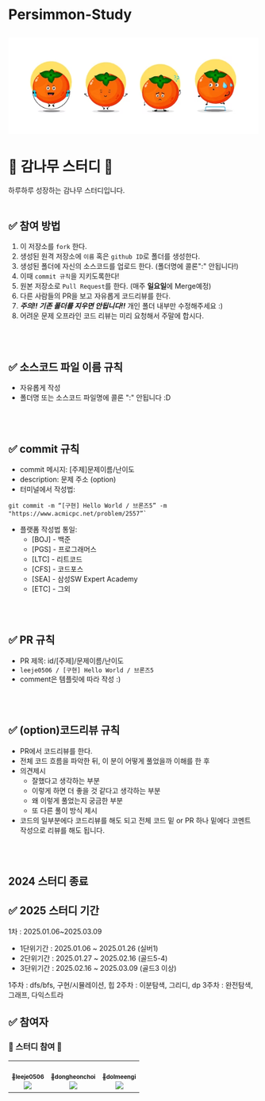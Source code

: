 # Persimmon-Study

![img](./image-gam.png)
---
# 🍊 감나무 스터디 📝
하루하루 성장하는 감나무 스터디입니다.
<br />
<br />

## ✅ 참여 방법
1. 이 저장소를 `fork` 한다.
2. 생성된 원격 저장소에 `이름` 혹은 `github ID`로 폴더를 생성한다.
3. 생성된 폴더에 자신의 소스코드를 업로드 한다. (폴더명에 콜론":" 안됩니다!)
4. 이때 `commit 규칙`을 지키도록한다!
5. 원본 저장소로 `Pull Request`를 한다. (매주 **일요일**에 Merge예정)
6. 다른 사람들의 PR을 보고 자유롭게 코드리뷰를 한다.
7. ***주의!! 기존 폴더를 지우면 안됩니다!!*** 개인 폴더 내부만 수정해주세요 :)
8. 어려운 문제 오프라인 코드 리뷰는 미리 요청해서 주말에 합시다.
<br />
<br />

## ✅ 소스코드 파일 이름 규칙
- 자유롭게 작성 
- 폴더명 또는 소스코드 파일명에 콜론 ":" 안됩니다 :D
<br />
<br />

## ✅ commit 규칙
- commit 메시지: [주제]문제이름/난이도
- description: 문제 주소 (option)
- 터미널에서 작성법: 
```
git commit -m “[구현] Hello World / 브론즈5” -m "https://www.acmicpc.net/problem/2557”`
```
- 플랫폼 작성법 통일: 
  * [BOJ] - 백준 
  * [PGS] - 프로그래머스
  * [LTC] - 리트코드
  * [CFS] - 코드포스
  * [SEA] - 삼성SW Expert Academy
  * [ETC] - 그외
<br />
<br />

## ✅ PR 규칙
- PR 제목: id/[주제]/문제이름/난이도
-  ```leeje0506 / [구현] Hello World / 브론즈5```
-  comment은 템플릿에 따라 작성 :)
<br />
<br />

## ✅ (option)코드리뷰 규칙
- PR에서 코드리뷰를 한다.
- 전체 코드 흐름을 파악한 뒤, 이 분이 어떻게 풀었을까 이해를 한 후 
- 의견제시
  -   잘했다고 생각하는 부분
  -   이렇게 하면 더 좋을 것 같다고 생각하는 부분
  -   왜 이렇게 풀었는지 궁금한 부분
  -   또 다른 풀이 방식 제시
- 코드의 일부분에다 코드리뷰를 해도 되고 전체 코드 밑 or PR 하나 밑에다 코멘트 작성으로 리뷰를 해도 됩니다.
<br />
<br />

## 2024 스터디 종료

## ✅ 2025 스터디 기간
1차 : 2025.01.06~2025.03.09

- 1단위기간 : 2025.01.06 ~ 2025.01.26 (실버1)
- 2단위기간 : 2025.01.27 ~ 2025.02.16 (골드5-4)
- 3단위기간 : 2025.02.16 ~ 2025.03.09 (골드3 이상)

1주차 : dfs/bfs, 구현/시뮬레이션, 힙
2주차 : 이분탐색, 그리디, dp
3주차 : 완전탐색, 그래프, 다익스트라

## ✅ 참여자
### 🎉 스터디 참여 🎉
<table><tr>         <td align="center"><a href="https://github.com/leeje0506"><img src="https://avatars.githubusercontent.com/u/137889331?v=4?s=100" width="100px;" alt=""/>         <br /><sub><b>🎉leeje0506</b><br><img src="https://us-central1-progress-markdown.cloudfunctions.net/progress/100"/></sub></a><br /></td>
         <td align="center"><a href="https://github.com/dongheonchoi"><img src="https://avatars.githubusercontent.com/u/124031425?v=4?s=100" width="100px;" alt=""/>         <br /><sub><b>🎉dongheonchoi</b><br><img src="https://us-central1-progress-markdown.cloudfunctions.net/progress/100"/></sub></a><br /></td>
         <td align="center"><a href="https://github.com/dolmeengi"><img src="https://avatars.githubusercontent.com/u/139312360?v=4?s=100" width="100px;" alt=""/>         <br /><sub><b>🎉dolmeengi</b><br><img src="https://us-central1-progress-markdown.cloudfunctions.net/progress/100"/></sub></a><br /></td>
      
</table><br />

